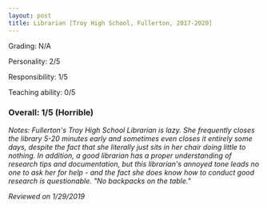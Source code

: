 ```yaml
---
layout: post
title: Librarian [Troy High School, Fullerton, 2017-2020]
---
```


Grading: N/A

Personality: 2/5

Responsibility: 1/5

Teaching ability: 0/5

### Overall: 1/5 (Horrible)

*Notes: Fullerton's Troy High School Librarian is lazy. She frequently closes the library 5-20 minutes early and sometimes
even closes it entirely some days, despite the fact that she literally just sits in her chair doing little to nothing.
In addition, a good librarian has a proper understanding of research tips and documentation, but this librarian's
annoyed tone leads no one to ask her for help - and the fact she does know how to conduct good research is questionable. 
"No backpacks on the table."*

*Reviewed on 1/29/2019*
